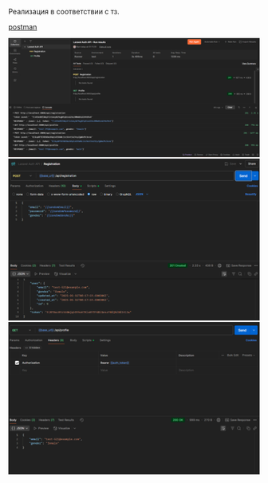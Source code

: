Реализация в соответствии с тз.

[postman](urpi.json)

![img](img/demo.png)
![img](img/demo1.png)
![img](img/demo2.png)
